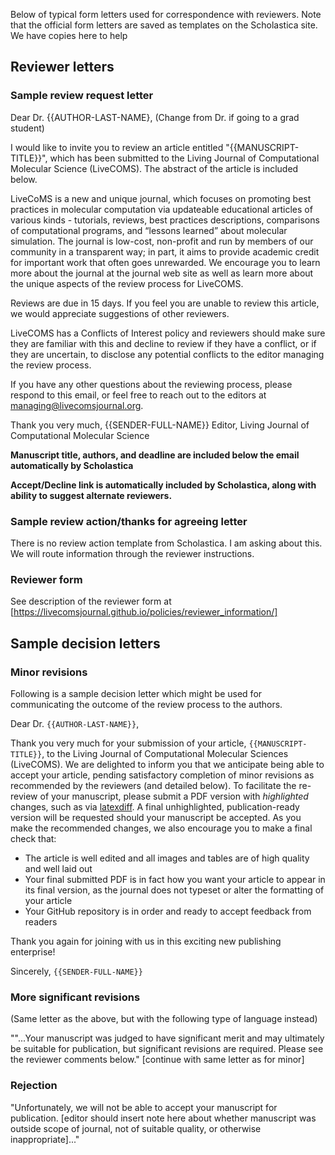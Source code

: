 Below of typical form letters used for correspondence with reviewers.  Note that the official form letters are saved as templates on the Scholastica site.  We have copies here to help 

## Reviewer letters

### Sample review request letter

Dear Dr. {{AUTHOR-LAST-NAME},  (Change from Dr. if going to a grad student)

I would like to invite you to review an article entitled "{{MANUSCRIPT-TITLE}}", which has been submitted to the Living Journal of Computational Molecular Science (LiveCOMS). The abstract of the article is included below.

LiveCoMS is a new and unique journal, which focuses on promoting best practices in molecular computation via updateable educational articles of various kinds - tutorials, reviews, best practices descriptions, comparisons of computational programs, and “lessons learned” about molecular simulation. The journal is low-cost, non-profit and run by members of our community in a transparent way; in part, it aims to provide academic credit for important work that often goes unrewarded. We encourage you to learn more about the journal at the journal web site as well as learn more about the unique aspects of the review process for LiveCOMS.

Reviews are due in 15 days. If you feel you are unable to review this article, we would appreciate suggestions of other reviewers. 

LiveCOMS has a Conflicts of Interest policy and reviewers should make sure they are familiar with this and decline to review if they have a conflict, or if they are uncertain, to disclose any potential conflicts to the editor managing the review process.

If you have any other questions about the reviewing process, please respond to this email, or feel free to reach out to the editors at managing@livecomsjournal.org.

Thank you very much,
{{SENDER-FULL-NAME}}
Editor, Living Journal of Computational Molecular Science

**Manuscript title, authors, and deadline are included below the email automatically by Scholastica**

**Accept/Decline link is automatically included by Scholastica, along with ability to suggest alternate reviewers.**

### Sample review action/thanks for agreeing letter

There is no review action template from Scholastica.  I am asking about this.  We will route information through the reviewer instructions.

### Reviewer form

See description of the reviewer form at [https://livecomsjournal.github.io/policies/reviewer_information/]


## Sample decision letters


### Minor revisions

Following is a sample decision letter which might be used for communicating the outcome of the review process to the authors.

Dear Dr. `{{AUTHOR-LAST-NAME}}`,

Thank you very much for your submission of your article, `{{MANUSCRIPT-TITLE}}`, to the Living Journal of Computational Molecular Sciences (LiveCOMS).
We are delighted to inform you that we anticipate being able to accept your article, pending satisfactory completion of minor revisions as recommended by the reviewers (and detailed below).
To facilitate the re-review of your manuscript, please submit a PDF version with *highlighted* changes, such as via [latexdiff](https://www.sharelatex.com/blog/2013/02/16/using-latexdiff-for-marking-changes-to-tex-documents.html).
A final unhighlighted, publication-ready version will be requested should your manuscript be accepted.
As you make the recommended changes, we also encourage you to make a final check that:
- The article is well edited and all images and tables are of high quality and well laid out
- Your final submitted PDF is in fact how you want your article to appear in its final version, as the journal does not typeset or alter the formatting of your article
- Your GitHub repository is in order and ready to accept feedback from readers

Thank you again for joining with us in this exciting new publishing enterprise!

Sincerely,
`{{SENDER-FULL-NAME}}`

### More significant revisions

(Same letter as the above, but with the following type of language instead)

""...Your manuscript was judged to have significant merit and may ultimately be suitable for publication, but significant revisions are required. Please see the reviewer comments below." [continue with same letter as for minor]

### Rejection

"Unfortunately, we will not be able to accept your manuscript for publication. [editor should insert note here about whether manuscript was outside scope of journal, not of suitable quality, or otherwise inappropriate]..."
